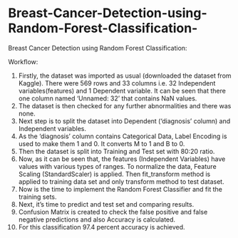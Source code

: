 # Breast-Cancer-Detection-using-Random-Forest-Classification-
Breast Cancer Detection using Random Forest Classification:

Workflow: 
1.	Firstly, the dataset was imported as usual (downloaded the dataset from Kaggle). There were 569 rows and 33 columns i.e. 32 Independent variables(features) and 1 Dependent variable. It can be seen that there one column named ‘Unnamed: 32’ that contains NaN values.
2.	The dataset is then checked for any further abnormalities and there was none.
3.	Next step is to split the dataset into Dependent (‘diagnosis’ column) and Independent variables.
4.	As the ‘diagnosis’ column contains Categorical Data, Label Encoding is used to make them 1 and 0. It converts M to 1 and B to 0.
5.	Then the dataset is split into Training and Test set with 80:20 ratio.
6.	Now, as it can be seen that, the features (Independent Variables) have values with various types of ranges. To normalize the data, Feature Scaling (StandardScaler) is applied. Then fit_transform method is applied to training data set and only transform method to test dataset.
7.	Now is the time to implement the Random Forest Classifier and fit the training sets.
8.	Next, it’s time to predict and test set and comparing results.
9.	Confusion Matrix is created to check the false positive and false negative predictions and also Accuracy is calculated.
10.	For this classification 97.4 percent accuracy is achieved.    
